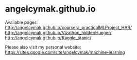 # angelcymak.github.io

Avaliable pages:  
http://angelcymak.github.io/coursera_practicalMLProject_HAR/
http://angelcymak.github.io/Vizathon_hiddenHunger/  
http://angelcymak.github.io/Kaggle_titanic/


Please also visit my personal website:
https://sites.google.com/site/angelcymak/machine-learning
